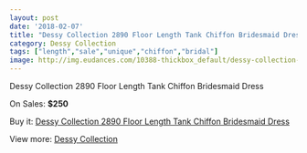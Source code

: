 ```yaml
---
layout: post
date: '2018-02-07'
title: "Dessy Collection 2890 Floor Length Tank Chiffon Bridesmaid Dress"
category: Dessy Collection
tags: ["length","sale","unique","chiffon","bridal"]
image: http://img.eudances.com/10388-thickbox_default/dessy-collection-2890-floor-length-tank-chiffon-bridesmaid-dress.jpg
---
```

Dessy Collection 2890 Floor Length Tank Chiffon Bridesmaid Dress

On Sales: **$250**
<a href="https://www.eudances.com/en/dessy-collection/3384-dessy-collection-2890-floor-length-tank-chiffon-bridesmaid-dress.html"><amp-img layout="responsive" width="600" height="600" src="//img.eudances.com/10388-thickbox_default/dessy-collection-2890-floor-length-tank-chiffon-bridesmaid-dress.jpg" alt="Dessy Collection 2890 Floor Length Tank Chiffon Bridesmaid Dress 0" /></a>
<a href="https://www.eudances.com/en/dessy-collection/3384-dessy-collection-2890-floor-length-tank-chiffon-bridesmaid-dress.html"><amp-img layout="responsive" width="600" height="600" src="//img.eudances.com/10391-thickbox_default/dessy-collection-2890-floor-length-tank-chiffon-bridesmaid-dress.jpg" alt="Dessy Collection 2890 Floor Length Tank Chiffon Bridesmaid Dress 1" /></a>
<a href="https://www.eudances.com/en/dessy-collection/3384-dessy-collection-2890-floor-length-tank-chiffon-bridesmaid-dress.html"><amp-img layout="responsive" width="600" height="600" src="//img.eudances.com/10390-thickbox_default/dessy-collection-2890-floor-length-tank-chiffon-bridesmaid-dress.jpg" alt="Dessy Collection 2890 Floor Length Tank Chiffon Bridesmaid Dress 2" /></a>
<a href="https://www.eudances.com/en/dessy-collection/3384-dessy-collection-2890-floor-length-tank-chiffon-bridesmaid-dress.html"><amp-img layout="responsive" width="600" height="600" src="//img.eudances.com/10389-thickbox_default/dessy-collection-2890-floor-length-tank-chiffon-bridesmaid-dress.jpg" alt="Dessy Collection 2890 Floor Length Tank Chiffon Bridesmaid Dress 3" /></a>

Buy it: [Dessy Collection 2890 Floor Length Tank Chiffon Bridesmaid Dress](https://www.eudances.com/en/dessy-collection/3384-dessy-collection-2890-floor-length-tank-chiffon-bridesmaid-dress.html "Dessy Collection 2890 Floor Length Tank Chiffon Bridesmaid Dress")

View more: [Dessy Collection](https://www.eudances.com/en/60-Dessy-Collection "Dessy Collection")
